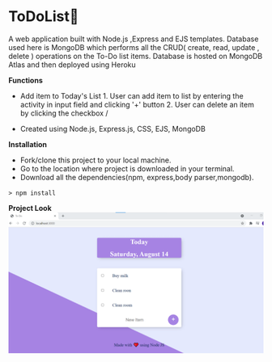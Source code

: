 # ToDoList📆
A web application built with Node.js ,Express and EJS templates. Database used here is MongoDB which performs all the CRUD( create, read, update , delete ) operations on the To-Do list items. Database is hosted on MongoDB Atlas and then deployed using Heroku

**Functions**
- Add item to Today's List
	  1. User can add item to list by entering the activity in input field and clicking '+' button
    2. User can delete an item by clicking the checkbox	/

- Created using Node.js, Express.js, CSS, EJS, MongoDB

**Installation**
- Fork/clone this project to your local machine.
- Go to the location where project is downloaded in your terminal.
- Download all the dependencies(npm, express,body parser,mongodb).

```
> npm install
```

**Project Look**
![alt text](https://github.com/Saranya3/ToDoList/blob/master/ss1.png)


